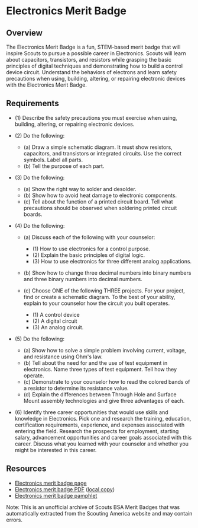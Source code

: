 

# Electronics Merit Badge


## Overview



The Electronics Merit Badge is a fun, STEM-based merit badge that will inspire Scouts to pursue a possible career in Electronics. Scouts will learn about capacitors, transistors, and resistors while grasping the basic principles of digital techniques and demonstrating how to build a control device circuit. Understand the behaviors of electrons and learn safety precautions when using, building, altering, or repairing electronic devices with the Electronics Merit Badge.

## Requirements

* (1) Describe the safety precautions you must exercise when using, building, altering, or repairing electronic devices.
* (2) Do the following:
    * (a) Draw a simple schematic diagram. It must show resistors, capacitors, and transistors or integrated circuits. Use the correct symbols. Label all parts.
    * (b) Tell the purpose of each part.


* (3) Do the following:
    * (a) Show the right way to solder and desolder.
    * (b) Show how to avoid heat damage to electronic components.
    * (c) Tell about the function of a printed circuit board. Tell what precautions should be observed when soldering printed circuit boards.


* (4) Do the following:
    * (a) Discuss each of the following with your counselor:
        * (1) How to use electronics for a control purpose.
        * (2) Explain the basic principles of digital logic.
        * (3) How to use electronics for three different analog applications.


    * (b) Show how to change three decimal numbers into binary numbers and three binary numbers into decimal numbers.
    * (c) Choose ONE of the following THREE projects. For your project, find or create a schematic diagram. To the best of your ability, explain to your counselor how the circuit you built operates.
        * (1) A control device
        * (2) A digital circuit
        * (3) An analog circuit.




* (5) Do the following:
    * (a) Show how to solve a simple problem involving current, voltage, and resistance using Ohm's law.
    * (b) Tell about the need for and the use of test equipment in electronics. Name three types of test equipment. Tell how they operate.
    * (c) Demonstrate to your counselor how to read the colored bands of a resistor to determine its resistance value.
    * (d) Explain the differences between Through Hole and Surface Mount assembly technologies and give three advantages of each.


* (6) Identify three career opportunities that would use skills and knowledge in Electronics. Pick one and research the training, education, certification requirements, experience, and expenses associated with entering the field. Research the prospects for employment, starting salary, advancement opportunities and career goals associated with this career. Discuss what you learned with your counselor and whether you might be interested in this career.


## Resources

- [Electronics merit badge page](https://www.scouting.org/merit-badges/electronics/)
- [Electronics merit badge PDF](https://filestore.scouting.org/filestore/Merit_Badge_ReqandRes/Pamphlets/Electronics_2025.pdf) ([local copy](files/electronics-merit-badge.pdf))
- [Electronics merit badge pamphlet](https://www.scoutshop.org/electronics-merit-badge-pamphlet-654565.html)

Note: This is an unofficial archive of Scouts BSA Merit Badges that was automatically extracted from the Scouting America website and may contain errors.